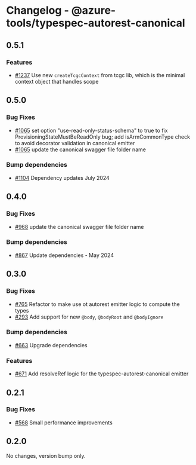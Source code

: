 # Changelog - @azure-tools/typespec-autorest-canonical

## 0.5.1

### Features

- [#1237](https://github.com/Azure/typespec-azure/pull/1237) Use new `createTcgcContext` from tcgc lib, which is the minimal context object that handles scope


## 0.5.0

### Bug Fixes

- [#1065](https://github.com/Azure/typespec-azure/pull/1065) set option "use-read-only-status-schema" to true to fix ProvisioningStateMustBeReadOnly bug; 
add isArmCommonType check to avoid decorator validation in canonical emitter
- [#1065](https://github.com/Azure/typespec-azure/pull/1065) update the canonical swagger file folder name

### Bump dependencies

- [#1104](https://github.com/Azure/typespec-azure/pull/1104) Dependency updates July 2024


## 0.4.0

### Bug Fixes

- [#968](https://github.com/Azure/typespec-azure/pull/968) update the canonical swagger file folder name

### Bump dependencies

- [#867](https://github.com/Azure/typespec-azure/pull/867) Update dependencies - May 2024


## 0.3.0

### Bug Fixes

- [#765](https://github.com/Azure/typespec-azure/pull/765) Refactor to make use ot autorest emitter logic to compute the types
- [#293](https://github.com/Azure/typespec-azure/pull/293) Add support for new `@body`, `@bodyRoot` and `@bodyIgnore`

### Bump dependencies

- [#663](https://github.com/Azure/typespec-azure/pull/663) Upgrade dependencies

### Features

- [#671](https://github.com/Azure/typespec-azure/pull/671) Add resolveRef logic for the typespec-autorest-canonical emitter


## 0.2.1

### Bug Fixes

- [#568](https://github.com/Azure/typespec-azure/pull/568) Small performance improvements




## 0.2.0

No changes, version bump only.
